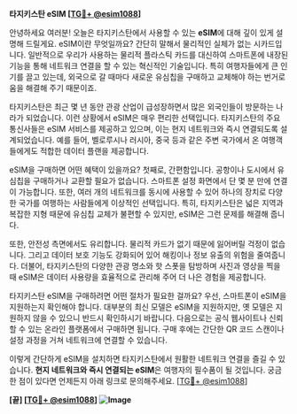 **타지키스탄 eSIM [[TG💪+ @esim1088](https://t.me/s/esim1088)]**

안녕하세요 여러분! 오늘은 타지키스탄에서 사용할 수 있는 **eSIM**에 대해 깊이 있게 설명해 드릴게요. eSIM이란 무엇일까요? 간단히 말해서 물리적인 실체가 없는 시카드입니다. 일반적으로 우리가 사용하는 물리적 플라스틱 카드를 대신하여 스마트폰에 내장된 기능을 통해 네트워크 연결을 할 수 있는 혁신적인 기술입니다. 특히 여행자들에게 큰 인기를 끌고 있는데, 외국으로 갈 때마다 새로운 유심칩을 구매하고 교체해야 하는 번거로움을 해결해 주기 때문이죠.

타지키스탄은 최근 몇 년 동안 관광 산업이 급성장하면서 많은 외국인들이 방문하는 나라가 되었습니다. 이런 상황에서 eSIM은 매우 편리한 선택입니다. 타지키스탄의 주요 통신사들은 eSIM 서비스를 제공하고 있으며, 이는 현지 네트워크와 즉시 연결되도록 설계되었습니다. 예를 들어, 벨로루시나 러시아, 중국 등과 같은 주변 국가에서 온 여행객들에게도 적합한 데이터 플랜을 제공합니다.

eSIM을 구매하면 어떤 혜택이 있을까요? 첫째로, 간편함입니다. 공항이나 도시에서 유심칩을 구매하거나 교환할 필요가 없습니다. 스마트폰 설정 화면에서 단 몇 분 만에 연결이 가능합니다. 또한, 여러 개의 네트워크를 동시에 사용할 수 있어 하나의 장치로 다양한 국가를 여행하는 사람들에게 이상적인 선택입니다. 특히, 타지키스탄은 넓은 지역과 복잡한 지형 때문에 유심칩 교체가 불편할 수 있지만, eSIM은 그런 문제를 해결해 줍니다.

또한, 안전성 측면에서도 유리합니다. 물리적 카드가 없기 때문에 잃어버릴 걱정이 없습니다. 그리고 데이터 보호 기능도 강화되어 있어 해킹이나 정보 유출의 위험을 줄여줍니다. 더불어, 타지키스탄의 다양한 관광 명소와 핫 스폿을 탐방하며 사진과 영상을 찍을 때 eSIM은 데이터 사용량을 효율적으로 관리해 주어 더 나은 경험을 제공합니다.

타지키스탄 eSIM을 구매하려면 어떤 절차가 필요한 걸까요? 우선, 스마트폰이 eSIM을 지원하는지 확인해야 합니다. 대부분의 최신 모델은 eSIM을 지원하지만, 옛 모델은 지원하지 않을 수 있으니 반드시 확인하시기 바랍니다. 다음으로는 공식 웹사이트나 신뢰할 수 있는 온라인 플랫폼에서 구매하면 됩니다. 구매 후에는 간단한 QR 코드 스캔이나 설정 과정을 거쳐 네트워크에 연결할 수 있습니다.

이렇게 간단하게 eSIM을 설치하면 타지키스탄에서 원활한 네트워크 연결을 즐길 수 있습니다. **현지 네트워크와 즉시 연결되는 eSIM**은 여행자의 필수품이 될 것입니다. 궁금한 점이 있다면 언제든지 아래 링크로 문의해주세요. [[TG💪+ @esim1088](https://t.me/s/esim1088)]

**[끝] [[TG💪+ @esim1088](https://t.me/s/esim1088)] ![Image](https://i.postimg.cc/Y0z9fWf4/image.png)**
